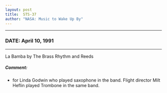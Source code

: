 ```yaml
---
layout: post
title:  STS-37
author: "NASA: Music to Wake Up By"
---
```


----
### DATE: April 10, 1991
----
La Bamba by The Brass Rhythm and Reeds

##### Comment:
* for Linda Godwin who played saxophone in the band. Flight director Milt Heflin played Trombone in the same band.
